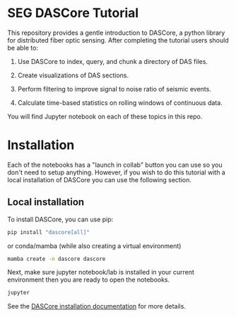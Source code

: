 # SEG DASCore Tutorial

This repository provides a gentle introduction to DASCore, a python library for distributed fiber optic sensing. After completing the tutorial users should be able to:

1. Use DASCore to index, query, and chunk a directory of DAS files.

2. Create visualizations of DAS sections.
   
3. Perform filtering to improve signal to noise ratio of seismic events.
   
4. Calculate time-based statistics on rolling windows of continuous data.

You will find Jupyter notebook on each of these topics in this repo.

# Installation

Each of the notebooks has a "launch in collab" button you can use so you don't need to setup anything. However, if you wish to do this tutorial with a local installation of DASCore you can use the following section. 

## Local installation

To install DASCore, you can use pip:

```bash
pip install "dascore[all]"
```

or conda/mamba (while also creating a virtual environment)

```bash
mamba create -n dascore dascore
```

Next, make sure jupyter notebook/lab is installed in your current environment then you are ready to open the notebooks.

```bash
jupyter
```

See the [DASCore installation documentation](https://dascore.org/#installation) for more details.
